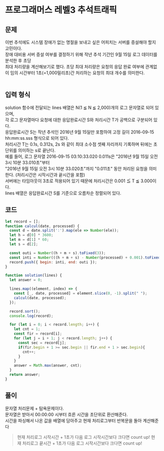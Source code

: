# 프로그래머스 레벨3 추석트래픽

## 문제

이번 추석에도 시스템 장애가 없는 명절을 보내고 싶은 어피치는 서버를 증설해야 할지 고민이다.</br> 
장애 대비용 서버 증설 여부를 결정하기 위해 작년 추석 기간인 9월 15일 로그 데이터를 분석한 후 초당 </br>
최대 처리량을 계산해보기로 했다. 초당 최대 처리량은 요청의 응답 완료 여부에 관계없이 임의 시간부터 1초(=1,000밀리초)간 처리하는 요청의 최대 개수를 의미한다.</br>
</br>

## 입력 형식
solution 함수에 전달되는 lines 배열은 N(1 ≦ N ≦ 2,000)개의 로그 문자열로 되어 있으며, </br>
각 로그 문자열마다 요청에 대한 응답완료시간 S와 처리시간 T가 공백으로 구분되어 있다.</br>
응답완료시간 S는 작년 추석인 2016년 9월 15일만 포함하여 고정 길이 2016-09-15 hh:mm:ss.sss 형식으로 되어 있다.</br>
처리시간 T는 0.1s, 0.312s, 2s 와 같이 최대 소수점 셋째 자리까지 기록하며 뒤에는 초 단위를 의미하는 s로 끝난다.</br>
예를 들어, 로그 문자열 2016-09-15 03:10:33.020 0.011s은 "2016년 9월 15일 오전 3시 10분 33.010초"부터</br>
"2016년 9월 15일 오전 3시 10분 33.020초"까지 "0.011초" 동안 처리된 요청을 의미한다. (처리시간은 시작시간과 끝시간을 포함)</br>
서버에는 타임아웃이 3초로 적용되어 있기 때문에 처리시간은 0.001 ≦ T ≦ 3.000이다.</br>
lines 배열은 응답완료시간 S를 기준으로 오름차순 정렬되어 있다.</br>

## 코드 
```javascript
let record = [];
function calcul(date, processed) {
  const d = date.split(':').map(ele => Number(ele));
  let h = d[0] * 3600;
  let m = d[1] * 60;
  let s = d[2];

  const outi = Number((h + m + s).toFixed(3));
  const inti = Number(((h + m + s) - Number(processed) + 0.001).toFixed(3));
  record.push({ begin: inti, end: outi });
}

function solution(lines) {
  let answer = 0;

  lines.map((element, index) => {
    const [_, date, processed] = element.slice(0, -1).split(" ");
    calcul(date, processed);
  });

  record.sort();
  console.log(record);

  for (let i = 0; i < record.length; i++) {
    let cnt = 1;
    const fir = record[i];
    for (let j = i + 1; j < record.length; j++) {
      const sec = record[j];
      if(fir.begin + 1 >= sec.begin || fir.end + 1 > sec.begin){
        cnt++;
      }
    }
    answer = Math.max(answer, cnt);
  }
  return answer;
}

```

## 풀이

문자열 처리문제 + 탐욕문제이다.  </br>
문자열은 받아서 00:00:00 시부터 흐른 시간을 초단위로 환산해준다. </br>
시간을 파싱해서 나온 값을 배열에 담아주고 현재 처리로그부터 반복문을 돌아 계산해준다 </br>

> 현재 처리로그 시작시간 + 1초가 다음 로그 시작시간보다 크다면 count up!
  현재 처리로그 끝시간 + 1초가 다음 로그 시작시간보다 크다면 count up!
